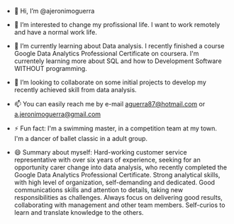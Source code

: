 - 👋 Hi, I’m @ajeronimoguerra
- 👀 I’m interested to change my profissional life. I want to work remotely and have a normal work life.
- 🌱 I’m currently learning about Data analysis. I recently finished a course Google Data Analytics Professional Certificate on coursera. I'm currentely learning more about SQL and how to Development Software WITHOUT programming.
- 💞️ I’m looking to collaborate on some initial projects to develop my recently achieved skill from data analysis.
- 📫 You can easily reach me by e-mail aguerra87@hotmail.com or a.jeronimoguerra@gmail.com
- ⚡ Fun fact: I'm a swimming master, in a competition team at my town. I'm a dancer of ballet classic in a adult group.

- 😄 Summary about myself:
   Hard-working customer service representative with over six years of experience, seeking for an opportunity carer change into data analysis, who recently completed the Google Data Analytics Professional Certificate.
   Strong analytical skills, with high level of organization, self-demanding and dedicated.
   Good communications skills and attention to details, taking new responsibilities as challenges.
   Always focus on delivering good results, collaborating with management and other team members.
   Self-curios to learn and translate knowledge to the others. 

<!---
ajeronimoguerra/ajeronimoguerra is a ✨ special ✨ repository because its `README.md` (this file) appears on your GitHub profile.
You can click the Preview link to take a look at your changes.
--->
